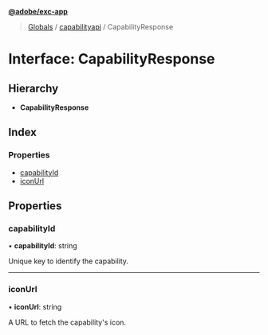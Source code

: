 **[@adobe/exc-app](../README.md)**

> [Globals](../README.md) / [capabilityapi](../modules/capabilityapi.md) / CapabilityResponse

# Interface: CapabilityResponse

## Hierarchy

* **CapabilityResponse**

## Index

### Properties

* [capabilityId](capabilityapi.capabilityresponse.md#capabilityid)
* [iconUrl](capabilityapi.capabilityresponse.md#iconurl)

## Properties

### capabilityId

•  **capabilityId**: string

Unique key to identify the capability.

___

### iconUrl

•  **iconUrl**: string

A URL to fetch the capability's icon.
